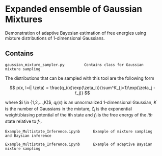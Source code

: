 # Expanded ensemble of Gaussian Mixtures

Demonstration of adaptive Bayesian estimation of free energies using 
mixture distributions of 1-dimensional Gaussians.

## Contains

```
gaussian_mixture_sampler.py         Contains class for Gaussian mixture sampling
```

The distributions that can be sampled with this tool are the following form

$$ p(x, l=i| \zeta) = \frac{q_i(x)\exp(\zeta_i)}{\sum^K_{j=1}\exp(\zeta_j - f_j)} $$

where $i \in {1,2,...,K)$, $q_i(x)$ is an unnormalized 1-dimensional Gaussian, $K$ is the number
of Gaussians in the mixture, $\zeta_i$ is the exponential weight/biasing
potential of the $i$th state and $f_i$ is the free energy of the $ith$ 
state relative to $f_1$.

```
Example_Multistate_Inference.ipynb      Example of mixture sampling and Baysian inference 
```

```
Example_Multistate_Inference.ipynb      Example of adaptive Baysian mixture sampling
```